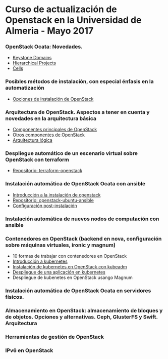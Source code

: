 # Curso de actualización de Openstack en la Universidad de Almeria - Mayo 2017


### OpenStack Ocata: Novedades.


* [Keystone Domains](https://wiki.openstack.org/wiki/Domains)
* [Hierarchical Projects](https://specs.openstack.org/openstack/keystone-specs/specs/juno/hierarchical_multitenancy.html)
* [Cells](https://docs.openstack.org/developer/nova/cells.html#manifesto)


### Posibles métodos de instalación, con especial énfasis en la automatización

* [Opciones de instalación de OpenStack](https://iesgn.github.io/curso-ual17/opcion_instalacion.html#/)

### Arquitectura de OpenStack. Aspectos a tener en cuenta y novedades en la arquitectura básica

* [Componentes principales de OpenStack](https://iesgn.github.io/curso-ual17/componentes_core.html#/)
* [Otros componentes de OpenStack](https://iesgn.github.io/curso-ual17/otros_componentes.html#/)
* [Arquitectura lógica](https://iesgn.github.io/curso-ual17/arquitectura_logica.html#/)


### Despliegue automático de un escenario virtual sobre OpenStack con terraform


 * [Repositorio: terraform-openstack](https://github.com/iesgn/terraform-openstack/)


### Instalación automática de OpenStack Ocata con ansible

* [Introducción a la instalación de openstack](https://iesgn.github.io/curso-ual17/instalacion_openstack.html#/)
 * [Repositorio: openstack-ubuntu-ansible](https://github.com/iesgn/openstack-ubuntu-ansible/tree/ocata)
 * [Configuración post-instalación](doc/post_instalacion.md)

### Instalación automática de nuevos nodos de computación con ansible

### Contenedores en OpenStack (backend en nova, configuración sobre máquinas virtuales, ironic y magnum)

* 10 formas de trabajar con contenedores en OpenStack
* [Introducción a kubernetes](doc/introduccion_kubernetes.md)
* [Instalación de kubernetes en OpenStack con kubeadm](doc/kubeadm.md)
* [Despliegue de una aplicación en kubernetes](doc/despliegue.md)
* Despliegue de kubenetes en OpenStack usango Magnum

### Instalación automática de OpenStack Ocata en servidores físicos.

### Almacenamiento en OpenStack: almacenamiento de bloques y de objetos. Opciones y alternativas. Ceph, GlusterFS y Swift. Arquitectura

### Herramientas de gestión de OpenStack

### IPv6 en OpenStack 

